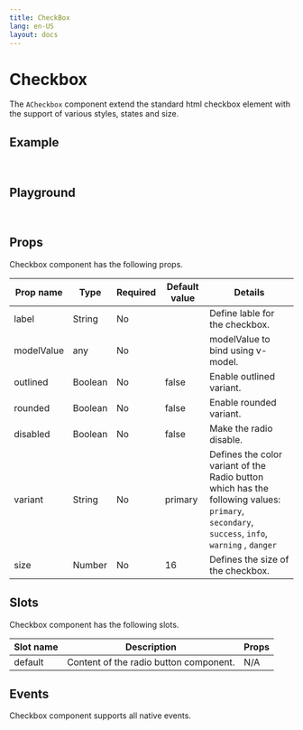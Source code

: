 ```yaml
---
title: CheckBox
lang: en-US
layout: docs
---
```


<script setup lang="ts">
import { ACheckbox} from '../../src/'
import { ACheckboxMeta } from '../../src/components/ACheckbox/ACheckbox.meta'
import PG from '../../src/playground/PG.vue'
import { ref } from 'vue'
const v=ref(true);
</script>

# Checkbox

The <code>ACheckbox</code> component extend the standard html checkbox element with the support of various styles, states and size.

## Example

<br/>

<ACheckbox variant="info" />
<ACheckbox variant="info" outlined
 />
 <ACheckbox variant="info" outlined disabled
 />
 <ACheckbox variant="info" outlined disabled v-model=v
 />
 <ACheckbox variant="info" rounded 
 />
 
 <ACheckbox variant="info" rounded outlined
 />
 <ACheckbox variant="info" rounded disabled
 />
 <ACheckbox variant="info" rounded outlined disabled v-model=v
 />

## Playground

<br/>

  <div>
    <PG :comp="ACheckbox" :comp-meta="ACheckboxMeta">
      <template #default="{ vModels }">
        <ACheckbox v-bind="vModels" />
      </template>
    </PG>
  </div>

## Props

Checkbox component has the following props.

| Prop name  | Type    | Required | Default value | Details                                                                                                                                                                                                              |
| ---------- | ------- | -------- | ------------- | -------------------------------------------------------------------------------------------------------------------------------------------------------------------------------------------------------------------- |
| label      | String  | No       |               | Define lable for the checkbox.                                                                                                                                                                                       |
| modelValue | any     | No       |               | modelValue to bind using v-model.                                                                                                                                                                                    |
| outlined   | Boolean | No       | false         | Enable outlined variant.                                                                                                                                                                                             |
| rounded    | Boolean | No       | false         | Enable rounded variant.                                                                                                                                                                                              |
| disabled   | Boolean | No       | false         | Make the radio disable.                                                                                                                                                                                              |
| variant    | String  | No       | primary       | Defines the color variant of the Radio button which has the following values: <br> <code>primary</code>, <code>secondary</code>, <code>success</code>, <code>info</code>, <code>warning</code> , <code>danger</code> |
| size       | Number  | No       | 16            | Defines the size of the checkbox.                                                                                                                                                                                    |

## Slots

Checkbox component has the following slots.

| Slot name | Description                            | Props |
| --------- | -------------------------------------- | ----- |
| default   | Content of the radio button component. | N/A   |

## Events

Checkbox component supports all native events.
